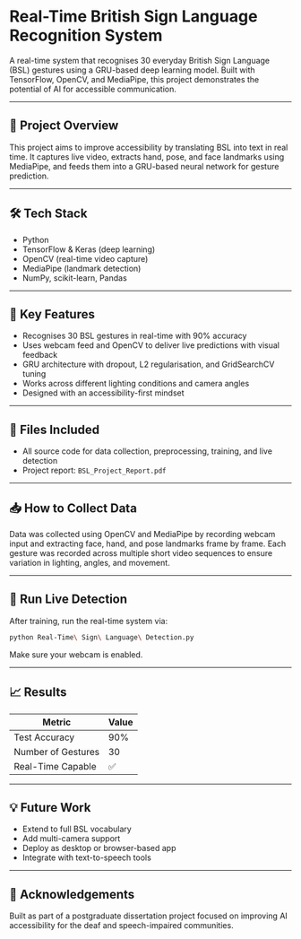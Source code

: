 # Real-Time British Sign Language Recognition System

A real-time system that recognises 30 everyday British Sign Language (BSL) gestures using a GRU-based deep learning model. Built with TensorFlow, OpenCV, and MediaPipe, this project demonstrates the potential of AI for accessible communication.

---

## 📌 Project Overview

This project aims to improve accessibility by translating BSL into text in real time. It captures live video, extracts hand, pose, and face landmarks using MediaPipe, and feeds them into a GRU-based neural network for gesture prediction.

---

## 🛠️ Tech Stack

- Python  
- TensorFlow & Keras (deep learning)  
- OpenCV (real-time video capture)  
- MediaPipe (landmark detection)  
- NumPy, scikit-learn, Pandas  

---

## 🎯 Key Features

- Recognises 30 BSL gestures in real-time with 90% accuracy  
- Uses webcam feed and OpenCV to deliver live predictions with visual feedback  
- GRU architecture with dropout, L2 regularisation, and GridSearchCV tuning  
- Works across different lighting conditions and camera angles  
- Designed with an accessibility-first mindset  

---

## 📂 Files Included

- All source code for data collection, preprocessing, training, and live detection  
- Project report: `BSL_Project_Report.pdf`  

---

## 📥 How to Collect Data

Data was collected using OpenCV and MediaPipe by recording webcam input and extracting face, hand, and pose landmarks frame by frame. Each gesture was recorded across multiple short video sequences to ensure variation in lighting, angles, and movement.

---

## 🚀 Run Live Detection

After training, run the real-time system via:
```bash
python Real-Time\ Sign\ Language\ Detection.py
```

Make sure your webcam is enabled.

---

## 📈 Results

| Metric              | Value         |
|---------------------|---------------|
| Test Accuracy       | 90%           |
| Number of Gestures  | 30            |
| Real-Time Capable   | ✅             |

---

## 💡 Future Work

- Extend to full BSL vocabulary  
- Add multi-camera support  
- Deploy as desktop or browser-based app  
- Integrate with text-to-speech tools

---

## 🤝 Acknowledgements

Built as part of a postgraduate dissertation project focused on improving AI accessibility for the deaf and speech-impaired communities.
